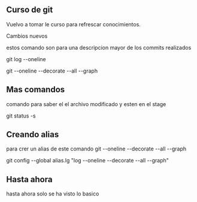 ## Curso de git 

Vuelvo a tomar le curso para refrescar conocimientos.

Cambios nuevos

estos comando son para una descripcion mayor de los commits realizados

git log --oneline

git --oneline --decorate --all --graph

## Mas comandos

comando para saber el el archivo modificado y esten en el stage

git status -s

## Creando alias
para crer un alias de este comando git --oneline --decorate --all --graph

git config --global alias.lg "log --oneline --decorate --all --graph"

## Hasta ahora
hasta ahora solo se ha visto lo basico